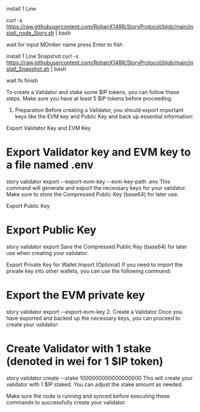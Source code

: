 install 1 Line

curl -s https://raw.githubusercontent.com/RohanX148R/StoryProtocol/blob/main/install_node_Story.sh | bash

wait for input MOniker name press Enter to fish


install 1 Line Snapshot
curl -s https://raw.githubusercontent.com/RohanX148R/StoryProtocol/blob/main/install_Snapshot.sh | bash

wait fo finish


To create a Validator and stake some $IP tokens, you can follow these steps. Make sure you have at least 5 $IP tokens before proceeding.

1. Preparation
Before creating a Validator, you should export important keys like the EVM key and Public Key and back up essential information:

Export Validator Key and EVM Key

# Export Validator key and EVM key to a file named .env
story validator export --export-evm-key --evm-key-path .env
This command will generate and export the necessary keys for your validator. Make sure to store the Compressed Public Key (base64) for later use.

Export Public Key

# Export Public Key
story validator export
Save the Compressed Public Key (base64) for later use when creating your validator.

Export Private Key for Wallet Import (Optional)
If you need to import the private key into other wallets, you can use the following command:

# Export the EVM private key
story validator export --export-evm-key
2. Create a Validator
Once you have exported and backed up the necessary keys, you can proceed to create your validator:

# Create Validator with 1 stake (denoted in wei for 1 $IP token)
story validator create --stake 1000000000000000000
This will create your validator with 1 $IP staked. You can adjust the stake amount as needed.

Make sure the node is running and synced before executing these commands to successfully create your validator.









